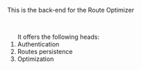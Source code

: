 <p> This is the back-end for the Route Optimizer </p><br />
<ol> It offers the following heads:
    <li>Authentication</li>
    <li>Routes persistence</li>
    <li>Optimization</li>
</ol>